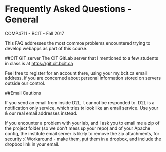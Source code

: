 # Frequently Asked Questions - General
COMP4711 - BCIT - Fall 2017

This FAQ addresses the most common problems encountered
trying to develop webapps as part of this course.

##CIT GIT server
The CIT GitLab server that I mentioned to a few students in class
is at https://git.cit.bcit.ca

Feel free to register for an account there, using your my.bcit.ca email
address, if you are concerned about personal information stored on
servers outside our control.


##Email Cautions

If you send an email from inside D2L, it cannot be responded to.
D2L is a notification only service, which tries to look like an email service.
Use your & our real email addresses instead.

If you encounter a problem with your lab, and I ask you to email
me a zip of the project folder (so we don't mess up your repo) and of
your Apache config, the institute email server is likely to remove the zip
attachments, for security :( Workaround - make them, put them in a dropbox, and
include the dropbox link in your email.

